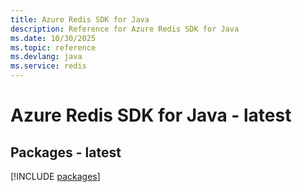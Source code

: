 ```yaml
---
title: Azure Redis SDK for Java
description: Reference for Azure Redis SDK for Java
ms.date: 10/30/2025
ms.topic: reference
ms.devlang: java
ms.service: redis
---
```

# Azure Redis SDK for Java - latest
## Packages - latest
[!INCLUDE [packages](redis-index.md)]
